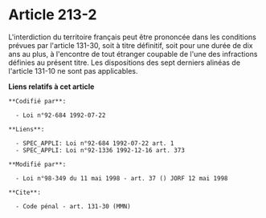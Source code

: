 # Article 213-2

L'interdiction du territoire français peut être prononcée dans les conditions prévues par l'article 131-30, soit à titre
définitif, soit pour une durée de dix ans au plus, à l'encontre de tout étranger coupable de l'une des infractions définies
au présent titre. Les dispositions des sept derniers alinéas de l'article 131-10 ne sont pas applicables.

**Liens relatifs à cet article**

	**Codifié par**:

	  - Loi n°92-684 1992-07-22

	**Liens**:

	  - SPEC_APPLI: Loi n°92-684 1992-07-22 art. 1
	  - SPEC_APPLI: Loi n°92-1336 1992-12-16 art. 373

	**Modifié par**:

	  - Loi n°98-349 du 11 mai 1998 - art. 37 () JORF 12 mai 1998

	**Cite**:

	  - Code pénal - art. 131-30 (MMN)
